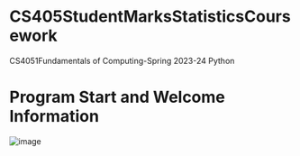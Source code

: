 # CS405StudentMarksStatisticsCoursework
 CS4051Fundamentals of Computing-Spring 2023-24 Python

 # Program Start and Welcome Information 

 ![image](https://github.com/emiliobs/CS405StudentMarksStatisticsCoursework/assets/3122465/0e8b29c5-af03-4108-9419-55ff4298fa2f)

 

